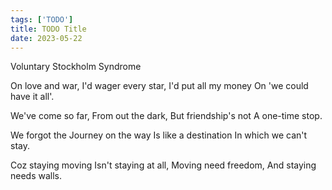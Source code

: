 ```yaml
---
tags: ['TODO']
title: TODO Title
date: 2023-05-22
---
```


Voluntary Stockholm Syndrome

On love and war,
I'd wager every star,
I'd put all my money
On 'we could have it all'.

We've come so far,
From out the dark,
But friendship's not
A one-time stop.

We forgot the
Journey on the way
Is like a destination
In which we can't stay.

Coz staying moving
Isn't staying at all,
Moving need freedom,
And staying needs walls.

